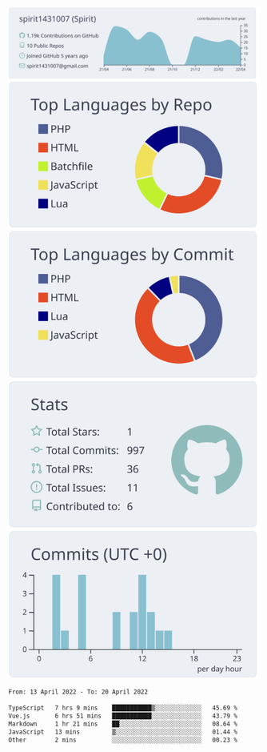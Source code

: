 [![](https://raw.githubusercontent.com/spirit1431007/spirit1431007/master/profile-summary-card-output/nord_bright/0-profile-details.svg)](https://git.io/spiritx)
[![](https://raw.githubusercontent.com/spirit1431007/spirit1431007/master/profile-summary-card-output/nord_bright/1-repos-per-language.svg)](https://git.io/spiritx) [![](https://raw.githubusercontent.com/spirit1431007/spirit1431007/master/profile-summary-card-output/nord_bright/2-most-commit-language.svg)](https://git.io/spiritx)
[![](https://raw.githubusercontent.com/spirit1431007/spirit1431007/master/profile-summary-card-output/nord_bright/3-stats.svg)](https://git.io/spiritx) [![](https://raw.githubusercontent.com/spirit1431007/spirit1431007/master/profile-summary-card-output/nord_bright/4-productive-time.svg)](https://git.io/spiritx)

<!--START_SECTION:waka-->

```text
From: 13 April 2022 - To: 20 April 2022

TypeScript   7 hrs 9 mins    ███████████▒░░░░░░░░░░░░░   45.69 %
Vue.js       6 hrs 51 mins   ███████████░░░░░░░░░░░░░░   43.79 %
Markdown     1 hr 21 mins    ██░░░░░░░░░░░░░░░░░░░░░░░   08.64 %
JavaScript   13 mins         ▒░░░░░░░░░░░░░░░░░░░░░░░░   01.44 %
Other        2 mins          ░░░░░░░░░░░░░░░░░░░░░░░░░   00.23 %
```

<!--END_SECTION:waka-->
